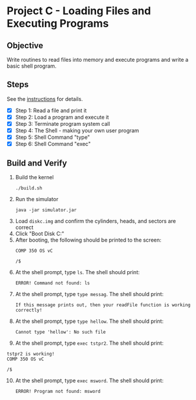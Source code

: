 # Project C - Loading Files and Executing Programs

## Objective
Write routines to read files into memory and execute programs and write a basic shell program.

## Steps
See the [instructions](docs/OSProjectB_2021.pdf) for details.
 - [x] Step 1: Read a file and print it
 - [x] Step 2: Load a program and execute it
 - [x] Step 3: Terminate program system call
 - [x] Step 4: The Shell - making your own user program
 - [x] Step 5: Shell Command "type"
 - [x] Step 6: Shell Command "exec"

## Build and Verify
1. Build the kernel
   ```
   ./build.sh
   ```
2. Run the simulator
   ```
   java -jar simulator.jar
   ```
3. Load `diskc.img` and confirm the cylinders, heads, and sectors are correct
4. Click "Boot Disk C:"
5. After booting, the following should be printed to the screen:
   ```
   COMP 350 OS vC

   /$ 
   ```
6. At the shell prompt, type `ls`. The shell should print:
   ```
   ERROR! Command not found: ls
   ```
7. At the shell prompt, type `type messag`. The shell should print:
   ```
   If this message prints out, then your readFile function is working correctly!
   ```
8. At the shell prompt, type `type hellow`. The shell should print:
   ```
   Cannot type 'hellow': No such file
   ``` 
9.  At the shell prompt, type `exec tstpr2`. The shell should print:
   ```
   tstpr2 is working!
   COMP 350 OS vC

   /$
   ```
10. At the shell prompt, type `exec msword`. The shell should print:
    ```
    ERROR! Program not found: msword
    ```